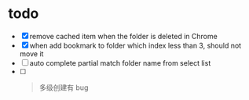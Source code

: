 # todo

- [x] remove cached item when the folder is deleted in Chrome
- [x] when add bookmark to folder which index less than 3, should not move it
- [ ] auto complete partial match folder name from select list
- [ ] > 多级创建有 bug
